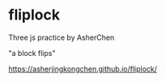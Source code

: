 # fliplock
Three js practice by AsherChen

"a block flips"

https://asherjingkongchen.github.io/fliplock/
